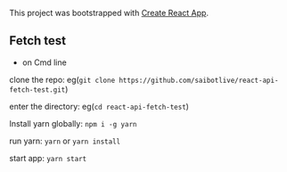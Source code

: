 This project was bootstrapped with [Create React App](https://github.com/facebookincubator/create-react-app).

## Fetch test

- on Cmd line

clone the repo:  eg(`git clone https://github.com/saibotlive/react-api-fetch-test.git`)

enter the directory: eg(`cd react-api-fetch-test`)

Install yarn globally: `npm i -g yarn`

run yarn: `yarn` or `yarn install`

start app: `yarn start`
